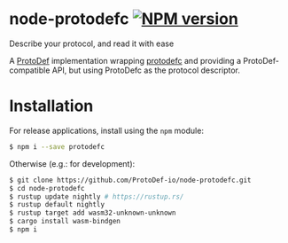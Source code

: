 # node-protodefc [![NPM version](https://img.shields.io/npm/v/protodefc.svg)](http://npmjs.com/package/protodefc)

Describe your protocol, and read it with ease

A [ProtoDef](https://github.com/ProtoDef-io/ProtoDef) implementation wrapping [protodefc](https://github.com/hansihe/protodefc) and providing a ProtoDef-compatible API, but using ProtoDefc as the protocol descriptor.

# Installation

For release applications, install using the `npm` module:

```sh
$ npm i --save protodefc
```

Otherwise (e.g.: for development):

```sh
$ git clone https://github.com/ProtoDef-io/node-protodefc.git
$ cd node-protodefc
$ rustup update nightly # https://rustup.rs/
$ rustup default nightly
$ rustup target add wasm32-unknown-unknown
$ cargo install wasm-bindgen
$ npm i
```